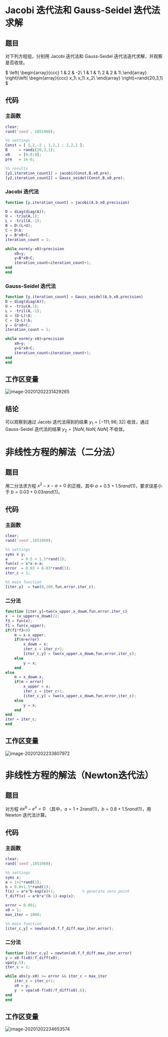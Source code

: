 #  Jacobi 迭代法和 Gauss-Seidel 迭代法求解

## 题目

对下列方程组，分别用 Jacobi 迭代法和 Gauss-Seidel 迭代法迭代求解，并观察是否收敛。

$     \left(      \begin{array}{ccc}       1 & 2 & -2\\      1 & 1 & 1\\  2 & 2 & 1\\ \end{array}  \right)\left(      \begin{array}{ccc}       x_1\\  x_1\\  x_2\\ \end{array}  \right)=randi(20,3,1) $

## 代码

### 主函数

```matlab
clear;
rand('seed', 1851960);

%% settings
Const = [ 1,2,-2 ; 1,1,1 ; 2,2,1 ];
B     = randi(20,3,1);
x0    = [0;0;0];
pre   = 1e-6;

%% results
[y1,iteration_count1] = jacobi(Const,B,x0,pre);
[y2,iteration_count2] = Gauss_seidel(Const,B,x0,pre);
```

### Jacobi 迭代法

```matlab
function [y,iteration_count] = jacobi(A,b,x0,precision)

D = diag(diag(A));
U = -triu(A,1);
L = -tril(A,-1);
B = D\(L+U);
C = D\b;
y = B*x0+C;
iteration_count = 1;

while norm(y-x0)>precision
    x0=y;
    y=B*x0+C;
    iteration_count=iteration_count+1;
end
end
```





### Gauss-Seidel 迭代法

```matlab
function [y,iteration_count] = Gauss_seidel(A,b,x0,precision)
D = diag(diag(A));
U = -triu(A,1);
L = -tril(A,-1);
G = (D-L)\U;
C = (D-L)\b;
y = G*x0+C;
iteration_count = 1;

while norm(y-x0)>precision
    x0=y;
    y=G*x0+C;
    iteration_count=iteration_count+1;
end
end
```



## 工作区变量

![image-20201202231429265](C:\Users\zgz\AppData\Roaming\Typora\typora-user-images\image-20201202231429265.png)

## 结论

可以观察到通过 Jacobi 迭代法得到的结果 $y_1=[-111;96;32]$ 收敛，通过 Gauss-Seidel 迭代法的结果  $y_2=[NaN;NaN;NaN]$ 不收敛。

# 非线性方程的解法（二分法）

## 题目

用二分法求方程 $x^2-x-a=0$ 的正根，其中 $a = 0.5+1.5rand(1)$，要求误差小于 $b=0.03+0.03rand(1)$。

## 代码

### 主函数

```matlab
clear;
rand('seed',1851960);

%% settings
syms x y;
a      = 0.5 + 1.5*rand(1);
fun(x) = x*x-x-a;
error  = 0.03 + 0.03*rand(1);
iter_c = 1;

%% main function
[iter,y]  = two(0,100,fun,error,iter_c);
```

### 二分法

```matlab
function [iter,y]=two(x_upper,x_dowm,fun,error,iter_c)
x  = (x_upper+x_dowm)/2;
f3 = fun(x);
f1 = fun(x_upper);
if(f1*f3<0)
    m = x-x_upper;
    if(m>error)
        x_dowm = x;
        iter_c = iter_c+1;
        [iter_c,y] = two(x_upper,x_dowm,fun,error,iter_c);
    else
        y = x;
    end
else
    m = x_dowm-x;
    if(m > error)
        x_upper = x;
        iter_c = iter_c+1;
        [iter_c,y] = two(x_upper,x_dowm,fun,error,iter_c);
    else
        y = x;
    end
end
iter = iter_c;
end
```

## 工作区变量

![image-20201202233807972](C:\Users\zgz\AppData\Roaming\Typora\typora-user-images\image-20201202233807972.png)

#  非线性方程的解法（Newton迭代法）

## 题目

对方程 $ax^b-e^x = 0$ （其中，$a=1+2rand(1)$，$b=0.8+1.5rand(1)$，用 Newton 迭代法计算。

## 代码

### 主函数

```matlab
clear;
rand('seed',1851960);

%% settings
syms x;
a = 1+2*rand(1);
b = 0.8+1.5*rand(1);
f(x) = a*x^b-exp(x)+1;            % generate zero point 
f_diff(x) = a*b*x^(b-1)-exp(x);

error = 0.001;
x0 = 1;
max_iter = 1000;

%% main function
[iter_c,y] = newton(x0,f,f_diff,max_iter,error);
```

### 二分法

```matlab
function [iter_c,y] = newton(x0,f,f_diff,max_iter,error)
y = x0-f(x0)/f_diff(x0);
vpa(y,5);
iter_c = 1;

while abs(y-x0) >= error && iter_c < max_iter
    iter_c = iter_c+1;
    x0 = y;
    y  = vpa(x0-f(x0)/f_diff(x0),6);
end
end
```















## 工作区变量

![image-20201202234653574](C:\Users\zgz\AppData\Roaming\Typora\typora-user-images\image-20201202234653574.png)